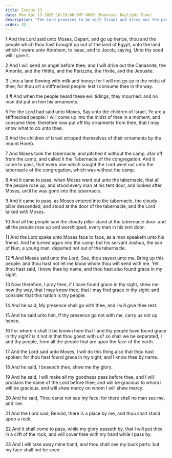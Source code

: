 ```yaml
---
title: Exodus 33
date: Mon Apr 13 2020 16:19:00 GMT-0600 (Mountain Daylight Time)
description: "The Lord promises to be with Israel and drive out the people of the land—The tabernacle of the congregation is moved away from the camp—The Lord speaks to Moses face to face in the tabernacle—Later, Moses sees the glory of God but not His face."
order: 33
---
```


1 And the Lord said unto Moses, Depart, and go up hence, thou and the people which thou hast brought up out of the land of Egypt, unto the land which I sware unto Abraham, to Isaac, and to Jacob, saying, Unto thy seed will I give it.

2 And I will send an angel before thee; and I will drive out the Canaanite, the Amorite, and the Hittite, and the Perizzite, the Hivite, and the Jebusite.

3 Unto a land flowing with milk and honey: for I will not go up in the midst of thee; for thou art a stiffnecked people: lest I consume thee in the way.

4 ¶ And when the people heard these evil tidings, they mourned: and no man did put on him his ornaments.

5 For the Lord had said unto Moses, Say unto the children of Israel, Ye are a stiffnecked people: I will come up into the midst of thee in a moment, and consume thee: therefore now put off thy ornaments from thee, that I may know what to do unto thee.

6 And the children of Israel stripped themselves of their ornaments by the mount Horeb.

7 And Moses took the tabernacle, and pitched it without the camp, afar off from the camp, and called it the Tabernacle of the congregation. And it came to pass, that every one which sought the Lord went out unto the tabernacle of the congregation, which was without the camp.

8 And it came to pass, when Moses went out unto the tabernacle, that all the people rose up, and stood every man at his tent door, and looked after Moses, until he was gone into the tabernacle.

9 And it came to pass, as Moses entered into the tabernacle, the cloudy pillar descended, and stood at the door of the tabernacle, and the Lord talked with Moses.

10 And all the people saw the cloudy pillar stand at the tabernacle door: and all the people rose up and worshipped, every man in his tent door.

11 And the Lord spake unto Moses face to face, as a man speaketh unto his friend. And he turned again into the camp: but his servant Joshua, the son of Nun, a young man, departed not out of the tabernacle.

12 ¶ And Moses said unto the Lord, See, thou sayest unto me, Bring up this people: and thou hast not let me know whom thou wilt send with me. Yet thou hast said, I know thee by name, and thou hast also found grace in my sight.

13 Now therefore, I pray thee, if I have found grace in thy sight, shew me now thy way, that I may know thee, that I may find grace in thy sight: and consider that this nation is thy people.

14 And he said, My presence shall go with thee, and I will give thee rest.

15 And he said unto him, If thy presence go not with me, carry us not up hence.

16 For wherein shall it be known here that I and thy people have found grace in thy sight? is it not in that thou goest with us? so shall we be separated, I and thy people, from all the people that are upon the face of the earth.

17 And the Lord said unto Moses, I will do this thing also that thou hast spoken: for thou hast found grace in my sight, and I know thee by name.

18 And he said, I beseech thee, shew me thy glory.

19 And he said, I will make all my goodness pass before thee, and I will proclaim the name of the Lord before thee; and will be gracious to whom I will be gracious, and will shew mercy on whom I will shew mercy.

20 And he said, Thou canst not see my face: for there shall no man see me, and live.

21 And the Lord said, Behold, there is a place by me, and thou shalt stand upon a rock.

22 And it shall come to pass, while my glory passeth by, that I will put thee in a clift of the rock, and will cover thee with my hand while I pass by.

23 And I will take away mine hand, and thou shalt see my back parts: but my face shall not be seen.

